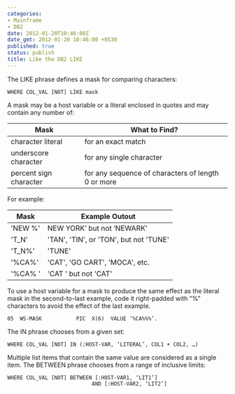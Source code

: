 ```yaml
---
categories:
- Mainframe
- DB2
date: 2012-01-20T10:46:00Z
date_gmt: 2012-01-20 10:46:00 +0530
published: true
status: publish
title: Like the DB2 LIKE
---
```


The LIKE phrase defines a mask for comparing characters:

```
WHERE COL_VAL [NOT] LIKE mask
```

A mask may be a host variable or a literal enclosed in quotes and may contain any number of:

| Mask | What to Find? |
| ------------- | ------------- |
| character literal | for an exact match  |
| underscore character | for any single character  |
|percent   sign character|for   any sequence of characters of length 0 or more|

For example:

|Mask | Example Outout|
| ------------- | ------------- |
|'NEW %'| NEW YORK’ but not ‘NEWARK’|
|'T_N' | 'TAN', 'TIN', or 'TON', but not 'TUNE'|
|'T_N%'|'TUNE'|
|'%CA%'|'CAT', 'GO CART', 'MOCA', etc.|
|'%CA% '|'CAT ' but not 'CAT'|



To use a host variable for a mask to produce the same effect as the literal mask in the second-to-last example, code it right-padded with “%” characters to avoid the effect of the last example.

```
05  WS-MASK           PIC  X(6)  VALUE ‘%CA%%%’.
```

The IN phrase chooses from a given set:

```
WHERE COL_VAL [NOT] IN (:HOST-VAR, ‘LITERAL’, COL1 + COL2, …)
```

Multiple list items that contain the same value are considered as a single item. The BETWEEN phrase chooses from a range of inclusive limits:

```
WHERE COL_VAL [NOT] BETWEEN [:HOST-VAR1, ‘LIT1’]
                           AND [:HOST-VAR2, ‘LIT2’]
```                           
